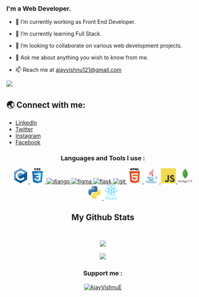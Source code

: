 <h3 align="left">I'm a Web Developer.</h3>


- 🔭 I’m currently working as Front End Developer.

- 🌱 I’m currently learning Full Stack.

- 👯 I’m looking to collaborate on various web development projects.

- 💬 Ask me about anything you wish to know from me.

- 📫 Reach me at ajayvishnu121@gmail.com

<p>
<img src="https://visitor-badge.laobi.icu/badge?page_id=AjayVishnuE"/></p>

<h2 align="left">🌏 Connect with me:</h2>

- [LinkedIn](https://www.linkedin.com/in/ajayvishnue)
- [Twitter](https://twitter.com/AjayVis65817041)
- [Instagram](https://www.instagram.com/ajay_vishnu_)
- [Facebook](https://www.facebook.com/ajay.vishnu.52090/)
<!---
<h2 align="left">🚀 My Github Stats:</h2>
<p><img align="center" src="https://github-readme-stats.vercel.app/api?username=AjayVishnuE&border_color=8F00FF&bg_color=8F00FF&text_color=ffff&title_color=ffff" alt="AjayVishnuE" /></p>
-->

<h3 align="center">Languages and Tools I use :</h3>
<p align="center"> 
<a href="https://www.cprogramming.com/" target="_blank" rel="noreferrer"> <img src="https://raw.githubusercontent.com/devicons/devicon/master/icons/c/c-original.svg" alt="c" width="40" height="40"/> </a>
<a href="https://www.w3schools.com/css/" target="_blank" rel="noreferrer"> <img src="https://raw.githubusercontent.com/devicons/devicon/master/icons/css3/css3-original-wordmark.svg" alt="css3" width="40" height="40"/> </a>
<a href="https://www.djangoproject.com/" target="_blank" rel="noreferrer"> <img src="https://cdn.worldvectorlogo.com/logos/django.svg" alt="django" width="40" height="40"/> </a> <a href="https://www.figma.com/" target="_blank" rel="noreferrer"> <img src="https://www.vectorlogo.zone/logos/figma/figma-icon.svg" alt="figma" width="40" height="40"/> </a>  
<a href="https://flask.palletsprojects.com/" target="_blank" rel="noreferrer"> <img src="https://www.vectorlogo.zone/logos/pocoo_flask/pocoo_flask-icon.svg" alt="flask" width="40" height="40"/> </a> 
<a href="https://git-scm.com/" target="_blank" rel="noreferrer"> <img src="https://www.vectorlogo.zone/logos/git-scm/git-scm-icon.svg" alt="git" width="40" height="40"/> </a> 
<a href="https://www.w3.org/html/" target="_blank" rel="noreferrer"> <img src="https://raw.githubusercontent.com/devicons/devicon/master/icons/html5/html5-original-wordmark.svg" alt="html5" width="40" height="40"/> </a> 
<a href="https://www.java.com" target="_blank" rel="noreferrer"> <img src="https://raw.githubusercontent.com/devicons/devicon/master/icons/java/java-original.svg" alt="java" width="40" height="40"/> </a> 
<a href="https://developer.mozilla.org/en-US/docs/Web/JavaScript" target="_blank" rel="noreferrer"> <img src="https://raw.githubusercontent.com/devicons/devicon/master/icons/javascript/javascript-original.svg" alt="javascript" width="40" height="40"/> </a>  
<a href="https://www.mongodb.com/" target="_blank" rel="noreferrer"> <img src="https://raw.githubusercontent.com/devicons/devicon/master/icons/mongodb/mongodb-original-wordmark.svg" alt="mongodb" width="40" height="40"/> </a>  
<a href="https://www.python.org" target="_blank" rel="noreferrer"> <img src="https://raw.githubusercontent.com/devicons/devicon/master/icons/python/python-original.svg" alt="python" width="40" height="40"/> </a> 
<a href="https://reactjs.org/" target="_blank" rel="noreferrer"> <img src="https://raw.githubusercontent.com/devicons/devicon/master/icons/react/react-original-wordmark.svg" alt="react" width="40" height="40"/> </a>
</p>

<h2 align="center">
  My Github Stats <!--img src="https://media.giphy.com/media/VgCDAzcKvsR6OM0uWg/giphy.gif" width="50"-->
</h2>
 
<br>

<p align = "center">
  <img  src = "https://my-github-readme-status.vercel.app/api?username=AjayVishnuE&show_icons=true&theme=radical&line_height=27&count_private=true">
 <!-- <img src = "https://my-github-readme-status.vercel.app/api/top-langs/?username=awindsr&"> -->
</p> 

<p align = "center">
 <img  src="http://github-readme-streak-stats.herokuapp.com?user=AjayVishnuE&theme=radical&hide_border=true" />
</p> 


<h3 align="center">Support me :</h3>
<p align = "center"><a href="https://www.buymeacoffee.com/AjayVishnuE" target="_blank"> <img align="center" src="https://cdn.buymeacoffee.com/buttons/v2/default-yellow.png" height="50" width="210" alt="AjayVishnuE" /></a></p>

